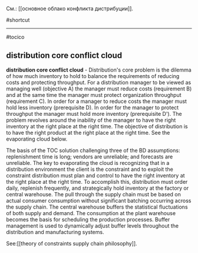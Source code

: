 См.: [[основное облако конфликта дистрибуции]].

#shortcut




<hr/>

#tocico

## distribution core conflict cloud

<b>distribution core conflict cloud</b> - Distribution's core problem is the dilemma of how much inventory to hold to balance the requirements of reducing costs and protecting throughput.  For a distribution manager to be viewed as managing well (objective A) the manager must reduce costs (requirement B) and at the same time the manager must protect organization throughput (requirement C). In order for a manager to reduce costs the manager must hold less inventory (prerequisite D).  In order for the manager to protect throughput the manager must hold more inventory (prerequisite D').
The problem revolves around the inability of the manager to have the right inventory at the right place at the right time.  The objective of distribution is to have the right product at the right place at the right time.  See the evaporating cloud below.

 The basis of the TOC solution challenging three of the BD assumptions: replenishment time is long; vendors are unreliable; and forecasts are unreliable.  The key to evaporating the cloud is recognizing that in a distribution environment the client is the constraint and to exploit the constraint distribution must plan and control to have the right inventory at the right place at the right time.  To accomplish this, distribution must order daily, replenish frequently, and strategically hold inventory at the factory or central warehouse. The pull through the supply chain must be based on actual consumer consumption without significant batching occurring across the supply chain.  The central warehouse buffers the statistical fluctuations of both supply and demand.  The consumption at the plant warehouse becomes the basis for scheduling the production processes.
Buffer management is used to dynamically adjust buffer levels throughout the distribution and manufacturing systems.  



See:[[theory of constraints supply chain philosophy]].
